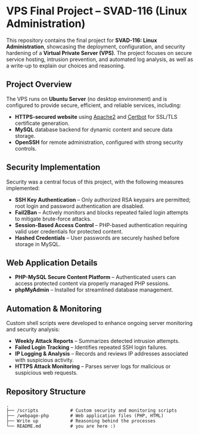 # VPS Final Project – SVAD-116 (Linux Administration)

This repository contains the final project for **SVAD-116: Linux Administration**, showcasing the deployment, configuration, and security hardening of a **Virtual Private Server (VPS)**. The project focuses on secure service hosting, intrusion prevention, and automated log analysis, as well as a write-up to explain our choices and reasoning.


## Project Overview
The VPS runs on **Ubuntu Server** (no desktop environment) and is configured to provide secure, efficient, and reliable services, including:

- **HTTPS-secured website** using [Apache2](https://httpd.apache.org/) and [Certbot](https://certbot.eff.org/) for SSL/TLS certificate generation.
- **MySQL** database backend for dynamic content and secure data storage.
- **OpenSSH** for remote administration, configured with strong security controls.


## Security Implementation
Security was a central focus of this project, with the following measures implemented:

- **SSH Key Authentication** – Only authorized RSA keypairs are permitted; root login and password authentication are disabled.
- **Fail2Ban** – Actively monitors and blocks repeated failed login attempts to mitigate brute-force attacks.
- **Session-Based Access Control** – PHP-based authentication requiring valid user credentials for protected content.
- **Hashed Credentials** – User passwords are securely hashed before storage in MySQL.


## Web Application Details
- **PHP-MySQL Secure Content Platform** – Authenticated users can access protected content via properly managed PHP sessions.
- **phpMyAdmin** – Installed for streamlined database management.


## Automation & Monitoring
Custom shell scripts were developed to enhance ongoing server monitoring and security analysis:

- **Weekly Attack Reports** – Summarizes detected intrusion attempts.
- **Failed Login Tracking** – Identifies repeated SSH login failures.
- **IP Logging & Analysis** – Records and reviews IP addresses associated with suspicious activity.
- **HTTPS Attack Monitoring** – Parses server logs for malicious or suspicious web requests.


## Repository Structure
```plaintext
.
├── /scripts            # Custom security and monitoring scripts
├── /webpage-php        # Web application files (PHP, HTML)
├── Write up            # Reasoning behind the processes
└── README.md           # you are here :)
